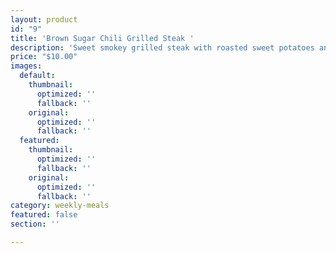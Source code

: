 ```yaml
---
layout: product
id: "9"
title: 'Brown Sugar Chili Grilled Steak '
description: 'Sweet smokey grilled steak with roasted sweet potatoes and steamed broccoli '
price: "$10.00"
images:
  default:
    thumbnail:
      optimized: ''
      fallback: ''
    original:
      optimized: ''
      fallback: ''
  featured:
    thumbnail:
      optimized: ''
      fallback: ''
    original:
      optimized: ''
      fallback: ''
category: weekly-meals
featured: false
section: ''

---
```

